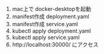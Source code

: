 1. mac上で docker-desktopを起動 
2. manifest作成 deployment.yaml 
3. manifest作成 service.yaml 
4. kubectl apply deployment.yaml 
5. kubectl apply service.yaml
6. http://localhost:30000/ にアクセス